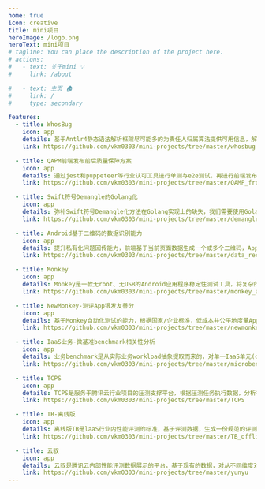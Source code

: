```yaml
---
home: true
icon: creative
title: mini项目
heroImage: /logo.png
heroText: mini项目
# tagline: You can place the description of the project here.
# actions:
#   - text: 关于mini 💡
#     link: /about

#   - text: 主页 🏠
#     link: /
#     type: secondary

features:
  - title: WhosBug
    icon: app
    details: 基于Antlr4静态语法解析框架尽可能多的为责任人归属算法提供可用信息，解决antlr4 golang runtime对python target language的支持问题。
    link: https://github.com/vkm0303/mini-projects/tree/master/whosbug

  - title: QAPM前端发布前后质量保障方案
    icon: app
    details: 通过jest和puppeteer等行业认可工具进行单测与e2e测试，再进行前端发布前后的图像对比测试，帮助前端形成快速迭代的良好条件。
    link: https://github.com/vkm0303/mini-projects/tree/master/QAMP_frontend

  - title: Swift符号Demangle的Golang化
    icon: app
    details: 弥补Swift符号Demangle化方法在Golang实现上的缺失，我们需要使用Golang开发一个Demangle化Swift符号的模块
    link: https://github.com/vkm0303/mini-projects/tree/master/demangle_swift_symbol_golang

  - title: Android基于二维码的数据识别能力
    icon: app
    details: 提升私有化问题回传能力，前端基于当前页面数据生成一个或多个二维码，App可扫码识别并还原。
    link: https://github.com/vkm0303/mini-projects/tree/master/data_recognition_QR_android

  - title: Monkey
    icon: app
    details: Monkey是一款无root、无USB的Android应用程序稳定性测试工具，将复杂的稳定性测试流程集成在一个便捷可靠的智能monkey客户端中，通过几分钟的简单接入配置即可开始进行测试，真正实现测试自动化。
    link: https://github.com/vkm0303/mini-projects/tree/master/monkey_android

  - title: NewMonkey-测评App银发友善分
    icon: app
    details: 基于Monkey自动化测试的能力，根据国家/企业标准，低成本并公平地度量App的适老能力，并且自动化输出改进建议报告，加速社区改善速度。
    link: https://github.com/vkm0303/mini-projects/tree/master/newmonkey_android

  - title: IaaS业务-微基准benchmark相关性分析
    icon: app
    details: 业务benchmark是从实际业务workload抽象提取而来的，对单一IaaS单元(cpu、内存...)的依赖不明确，通过分析两者之间的关联关系，则预期可判断业务benchmark对各IaaS单元的依赖度。
    link: https://github.com/vkm0303/mini-projects/tree/master/microbenchmark_correlation_analysis

  - title: TCPS
    icon: app
    details: TCPS是服务于腾讯云行业项目的压测支撑平台，根据压测任务执行数据，分析被测目标是否达标，并输出最终测试报告，以邮件、微信等方式通知到相关人员，保障项目快速可靠的交付。
    link: https://github.com/vkm0303/mini-projects/tree/master/TCPS

  - title: TB-离线版
    icon: app
    details: 离线版TB是laaS行业内性能评测的标准，基于评测数据，生成一份规范的评测报告。
    link: https://github.com/vkm0303/mini-projects/tree/master/TB_offline

  - title: 云驭
    icon: app
    details: 云驭是腾讯云内部性能评测数据展示的平台，基于现有的数据，对从不同维度对数据进行对比以及聚合生成报告。
    link: https://github.com/vkm0303/mini-projects/tree/master/yunyu
---
```

